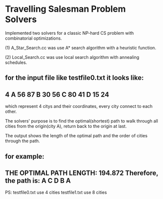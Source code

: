 # Travelling Salesman Problem Solvers

Implemented two solvers for a classic NP-hard CS problem with combinatorial optimizations.

(1) A_Star_Search.cc was use A* search algorithm with a heuristic function.

(2) Local_Search.cc was use local search algorithm with annealing schedules.


for the input file like testfile0.txt it looks like:
---------------
4
A 56 87
B 30 56
C 80 41
D 15 24
---------------

which represent 4 citys and their coordinates, every city connect to each other.

The solvers' purpose is to find the optimal(shortest) path to walk through all cities from the origin(city A), return back to the origin at last.

The output shows the length of the optimal path and the order of cities through the path.

for example: 
-----------------------------------------
THE OPTIMAL PATH LENGTH: 194.872
Therefore, the path is: A C D B A
-----------------------------------------


PS:
testfile0.txt use 4 cities
testfile1.txt use 8 cities
